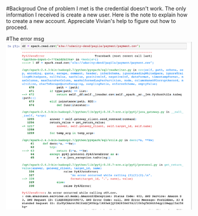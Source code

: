 #Backgroud
One of problem I met is the credential doesn't work. The only information I received is create a new user. Here is the note to explain how to create a new account. 
Appreciate Vivian's help to figure out how to proceed.

#The error msg
<img src="https://github.com/ClaireChiang91/Work_from_DataEngineering_Udacity/blob/main/4_Data_Lake_w_Spark/1_error_msg_credential_notworking.png" width="1000">
